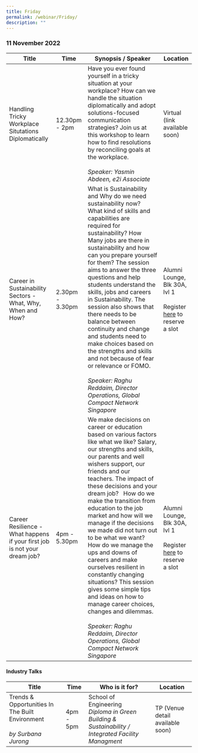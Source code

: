 ```yaml
---
title: Friday
permalink: /webinar/Friday/
description: ""
---
```

### 11 November 2022

| **Title** | **Time** | **Synopsis / Speaker** | **Location** |
| - | - | - | - |
| Handling Tricky Workplace Situtations Diplomatically  | 12.30pm - 2pm | Have you ever found yourself in a tricky situation at your workplace? How can we handle the situation diplomatically and adopt solutions-focused communication strategies? Join us at this workshop to learn how to find resolutions by reconciling goals at the workplace. <br/><br/> *Speaker: Yasmin Abdeen, e2i Associate* | Virtual (link available soon)| 
| Career in Sustainability Sectors - What, Why, When and How? | 2.30pm - 3.30pm | What is Sustainability and Why do we need sustainability now?  What kind of skills and capabilities are required for sustainability? How Many jobs are there in sustainability and how can you prepare yourself for them? The session aims to answer the three questions and help students understand the skills, jobs and careers in Sustainability. The session also shows that there needs to be balance between continuity and change and students need to make choices based on the strengths and skills and not because of fear or relevance or FOMO. <br/><br/> *Speaker: Raghu Reddaim, Director Operations, Global Compact Network Singapore* | Alumni Lounge, Blk 30A, lvl 1 <br/><br/> Register [here](https://form.gov.sg/6347bf31cae2a4001186b7c9) to reserve a slot|
| Career Resilience - What happens if your first job is not your dream job? | 4pm - 5.30pm | We make decisions on career or education based on various factors like what we like? Salary, our strengths and skills, our parents and well wishers support, our friends and our teachers. The impact of these decisions and your dream job?   How do we make the transition from education to the job market and how will we manage if the decisions we made did not turn out to be what we want? How do we manage the ups and downs of careers and make ourselves resilient in constantly changing situations? This session gives some simple tips and ideas on how to manage career choices, changes and dilemmas. <br/><br/> *Speaker: Raghu Reddaim, Director Operations, Global Compact Network Singapore* | Alumni Lounge, Blk 30A, lvl 1 <br/><br/> Register [here](https://form.gov.sg/6347c056cae2a4001186df4a) to reserve a slot|

#### Industry Talks

| **Title** | **Time** | **Who is it for?** | **Location** | 
| - | - | - | - |
| Trends & Opportunities In The Built Environment <br/><br/> *by Surbana Jurong* | 4pm - 5pm | School of Engineering <br/> *Diploma in Green Building & Sustainability / Integrated Facility Managment* | TP (Venue detail available soon) |